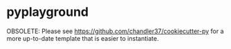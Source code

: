 # pyplayground

OBSOLETE: Please see https://github.com/chandler37/cookiecutter-py for a more up-to-date template that is easier to instantiate.
